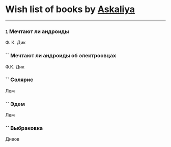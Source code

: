 # Wish list of books by [Askaliya](http://vk.com/id326783541)
---

### `1` Мечтают ли андроиды
Ф. К. Дик

### `` Мечтают ли андроиды об электроовцах
Ф.К. Дик

### `` Солярис
Лем

### `` Эдем
Лем

### `` Выбраковка
Дивов

